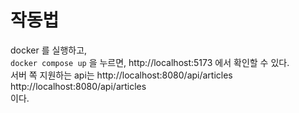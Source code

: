 # 작동법
docker 를 실행하고,  
`docker compose up` 을 누르면,
http://localhost:5173 에서 확인할 수 있다.  
서버 쪽 지원하는 api는
http://localhost:8080/api/articles  
http://localhost:8080/api/articles  
이다.
